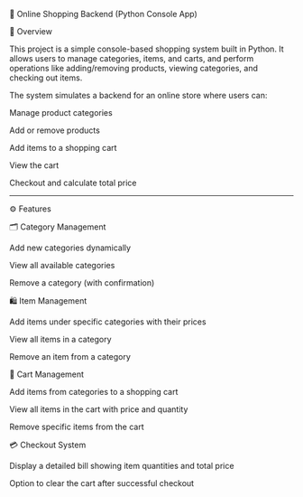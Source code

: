 🛒 Online Shopping Backend (Python Console App)

📘 Overview

This project is a simple console-based shopping system built in Python.
It allows users to manage categories, items, and carts, and perform operations like adding/removing products, viewing categories, and checking out items.

The system simulates a backend for an online store where users can:

Manage product categories

Add or remove products

Add items to a shopping cart

View the cart

Checkout and calculate total price



---

⚙ Features

🗂 Category Management

Add new categories dynamically

View all available categories

Remove a category (with confirmation)


🛍 Item Management

Add items under specific categories with their prices

View all items in a category

Remove an item from a category


🛒 Cart Management

Add items from categories to a shopping cart

View all items in the cart with price and quantity

Remove specific items from the cart


💳 Checkout System

Display a detailed bill showing item quantities and total price

Option to clear the cart after successful checkout
